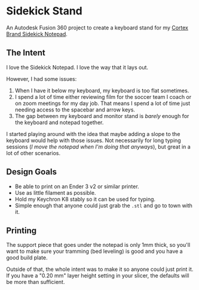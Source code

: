 # Sidekick Stand

An Autodesk Fusion 360 project to create a keyboard stand for my [Cortex Brand Sidekick Notepad](https://cottonbureau.com/p/XT9MRF/journal/sidekick-notepad#/16404980/black-paper-12x7). 

## The Intent

I love the Sidekick Notepad. I love the way that it lays out. 

However, I had some issues:

1. When I have it below my keyboard, my keyboard is too flat sometimes.
2. I spend a lot of time either reviewing film for the soccer team I coach or on zoom meetings for my day job. That means I spend a lot of time just needing access to the spacebar and arrow keys.
3. The gap between my keyboard and monitor stand is _barely_ enough for the keyboard and notepad together.

I started playing around with the idea that maybe adding a slope to the keyboard would help with those issues. Not necessarily for long typing sessions (_I move the notepad when I'm doing that anyways_), but great in a lot of other scenarios. 

## Design Goals

* Be able to print on an Ender 3 v2 or similar printer. 
* Use as little filament as possible.
* Hold my Keychron K8 stably so it can be used for typing. 
* Simple enough that anyone could just grab the `.stl` and go to town with it. 

## Printing

The support piece that goes under the notepad is only 1mm thick, so you'll want to make sure your tramming (bed leveling) is good and you have a good build plate. 

Outside of that, the whole intent was to make it so anyone could just print it. If you have a "0.20 mm" layer height setting in your slicer, the defaults will be more than sufficient. 
